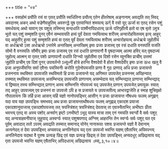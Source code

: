 +++
title = "०४"

+++
वसाहोमं प्रयौति रसं वा एतत् प्रयौति स्वधितिना प्रयौत्य् एतेन हीतरेषाम् अङ्गानाम् अवद्यति तत् स्विद् अवदानम् अकर् अथो वज्रेणैवाहुतिम् अवरुन्द्धे यूष एतयान्वितं शमयत्य् ऊर्ग् वै रसो यूर् ऊर्जा वा एतद् रसेन पशुं समर्धयत्य् अथो यावान् एव पशुस् तस्मिन्त् सन्दधाति पार्श्वेनापिदधात्य् ऊर्जः परिगृहीत्यै हतो वा एष मृतो ऽमुत्र भूतो यत् पशुं सम्मृशति पुनर् एवैनं सम्भावयति हव्यं पूर्वं देवता गमयित्वाथ शरीरम् अन्वारोहयितव्यम् इत्य् आहुर् यद् आहुतीर् हुत्वा पशुं सम्मृशति हव्यं वा एतत् पूर्वं देवता गमयित्वाथ शरीरम् अन्वारोहयत्य् अर्धऋचे जुहोतीयं वा अर्धऋचो ऽसा अर्धऋचो ऽन्तरेमे अन्तरिक्षम् अन्तरिक्षम् इमाः प्रजाः प्रजास्व् एव रसं दधाति वनस्पतिं यजति सोमो वै वनस्पतिः सौमीर् इमाः प्रजाः प्रजास्व् एव रसं दधाति प्राणापानौ वै पृषदाज्यम् आत्मा हविर् यत् पृषदाज्यं जुहोत्य् आत्मन् वा एतत् पशोः प्राणापानौ दधाति दिग्भ्यो जुहोतीमा एव दिशो रसेन व्युनक्ति प्राचीम् उत्तमां जुहोति प्राचीम् एव दिशं पुनर् उपावर्तन्ते ऽध्यूध्नीं होत्रे हरन्ति वैश्वदेवो वै होता वैश्वदेवीर् इमाः प्रजा ऊधः खलु वै प्रजा अनूपजीवन्ति सर्वा एवैनाः पयस्विनीः करोति गुदेनोपयजति प्राणा वै गुदः प्राणाद् अधि प्रजाः प्रजायन्ते प्रजननाय स्थविमत उपयजति स्थविमतो हि प्रजाः प्रजायन्ते यद् अणिमत उपयजेत् प्रजननम् अपिहन्यात् तस्मात् स्थविमत उपयजत्य् असम्भिन्दन्न् उपयजति प्राणानाम् असम्भेदाय यत् सम्भिन्द्यात् प्राणान्त् सम्भिन्द्याद् यं द्विष्यात् तस्य सम्भिन्द्यात् प्राणान् अस्य सम्भिनत्ति नोपयज्यं यद् उपयजेत् प्राणान् उपयजेत् प्रमायुकः स्यात् तद् आहुर् उपयज्यम् एव प्रजननं वा उपयजो ऽपि ह स प्रजायते य उपयजतीत्य् आभारद्वाजेति ह स्माह शुचिवृक्षो गौपालायनः किं तर्हि प्रजा आसन् यर्हि यज्ञो नानोपयड्भिर् आसीन् न प्रजाः प्राजायन्त नौषधयः फलम् अगृह्णन् यदा वाव यज्ञ उपयड्भिः समभवद् अथ प्रजाः प्राजायन्ताथौषधयः फलम् अगृह्णन्न् एकादश प्रयाजा एकादशानुयाजास् एकादशोपयजस् तत् त्रयस्त्रिंशत् त्रयस्त्रिंशद् देवतास् ता एवास्यैताभिर् अभीष्टाः प्रीता भवन्त्य् एतद् वा अस्य पशोर् अनर्वाग् इष्टो ऽनभीष्टो ऽभूद् यास्य मात्रा ताम् एनं गमयति स्वर्ग्यो वै सर्वः पशुर् यद् अन्यत्राहवनीयाज् जुहुयाद् अस्वर्ग्यः स्यात् पशुश्रपणाद् अग्निम् आहरन्ति तेन स्वर्ग्यः सर्वः पशुर् यत एव पूर्वम् अवादात् ततो ऽपरम् अवद्यति तस्मात् समानाद् योनेर् नानारूपाः पशवः प्रजायन्ते यज्ञो वै देवानाम् अत्यनेदत् तं देवा उपयड्भिर् अप्यवपन्न् अनतिनेदाय यद् एता उपयजो भवन्ति यज्ञम् एवैताभिर् अपिवपन्त्य् अनतिनेदाय यदाथा वै पुरुषः प्रत्यङ् छिद्र एवं यज्ञः प्रत्यङ् छिद्रस् तं देवा उपयड्भिर् अप्यदधुर् अछिद्रत्वाय यद् एता उपयजो भवन्ति यज्ञम् एवैताभिर् अपिदधात्य् अछिद्रत्वाय ॥म्स्_३,१०।४॥  
    
